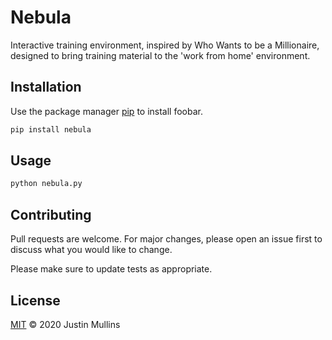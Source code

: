 # Nebula

Interactive training environment, inspired by Who Wants to be a Millionaire, designed to bring training material to the 'work from home' environment.

## Installation

Use the package manager [pip](https://pip.pypa.io/en/stable/) to install foobar.

```bash
pip install nebula
```

## Usage

```bash
python nebula.py
```

## Contributing
Pull requests are welcome. For major changes, please open an issue first to discuss what you would like to change.

Please make sure to update tests as appropriate.

## License
[MIT](https://choosealicense.com/licenses/mit/) © 2020 Justin Mullins